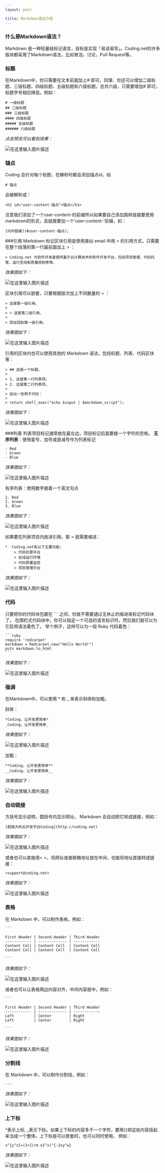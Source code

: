 ```yaml
---
layout: post

title: Markdown语法介绍
---
```


### 什么是Markdown语法？

Markdown 是一种轻量级标记语言，目标是实现「易读易写」。Coding.net的许多版块都采用了Markdown语法，比如冒泡，讨论，Pull Request等。


### 标题

在Markdown中，你只需要在文本前面加上# 即可，同理、你还可以增加二级标题、三级标题、四级标题、五级标题和六级标题，总共六级，只需要增加# 即可，标题字号相应降低。例如：

    # 一级标题
    ## 二级标题
    ### 三级标题
    #### 四级标题
    ##### 五级标题
    ###### 六级标题

*点击预览可以看到效果：*

![在这里输入图片描述][1]

### 锚点

Coding 会针对每个标题，在解析时都会添加锚点id，如

```
# 锚点
```

会被解析成：

````
<h1 id="user-content-锚点">锚点</h1>
````

注意我们添加了一个user-content-的前缀所以如果要自己添加跳转链接要使用markdown的形式，且链接要加一个'user-content-'前缀，如：

```
[问内链接](#user-content-锚点);
```

###引用
Markdown 标记区块引用是使用类似 email 中用 > 的引用方式，只需要在整个段落的第一行最前面加上 > ：

    > Coding.net 为软件开发者提供基于云计算技术的软件开发平台，包括项目管理，代码托管，运行空间和质量控制等等。

*效果图如下：*

![在这里输入图片描述][2]

区块引用可以嵌套，只要根据层次加上不同数量的 > ：

    > 这是第一级引用。
    >
    > > 这是第二级引用。
    >
    > 现在回到第一级引用。

*效果图如下：*

![在这里输入图片描述][3]

引用的区块内也可以使用其他的 Markdown 语法，包括标题、列表、代码区块等：

    > ## 这是一个标题。
    >
    > 1. 这是第一行列表项。
    > 2. 这是第二行列表项。
    >
    > 给出一些例子代码：
    >
    > return shell_exec("echo $input | $markdown_script");

*效果图如下：*

![在这里输入图片描述][4]


###列表
列表项目标记通常放在最左边，项目标记后面要接一个字符的空格。
**无序列表**：使用星号、加号或是减号作为列表标记

    - Red
    - Green
    - Blue

*效果图如下：*

![在这里输入图片描述][5]


有序列表：使用数字接着一个英文句点

    1. Red
    2. Green
    3. Blue


*效果图如下：*

![在这里输入图片描述][6]

如果要在列表项目内放进引用，那 > 就需要缩进：

    *  Coding.net有以下主要功能:
        > 代码托管平台
        > 在线运行环境    
        > 代码质量监控    
        > 项目管理平台

*效果图如下：*

![在这里输入图片描述][7]


### 代码

只要把你的代码块包裹在 ``` 之间，你就不需要通过无休止的缩进来标记代码块了。
在围栏式代码块中，你可以指定一个可选的语言标识符，然后我们就可以为它启用语法着色了。
举个例子，这样可以为一段 Ruby 代码着色：

    ```ruby
    require 'redcarpet'
    markdown = Redcarpet.new("Hello World!")
    puts markdown.to_html
    ```

*效果图如下：*

![在这里输入图片描述][8]


### 强调

在Markdown中，可以使用 * 和 _ 来表示斜体和加粗。

斜体：

    *Coding，让开发更简单*
    _Coding，让开发更简单_

*效果图如下：*

![在这里输入图片描述][9]

加粗：

    **Coding，让开发更简单**
    __Coding，让开发更简单__

*效果图如下：*

![在这里输入图片描述][10]



### 自动链接
方括号显示说明，圆括号内显示网址， Markdown 会自动把它转成链接，例如：

    [超强大的云开发平台Coding](http://coding.net)

*效果图如下：*

![在这里输入图片描述][11]

或者也可以直接用< >，将网址或者邮箱地址放在中间，也能将地址直接转成链接：

    <support@coding.net>

*效果图如下：*

![在这里输入图片描述][12]



### 表格
在 Markdown 中，可以制作表格，例如：

    ```
    
    First Header | Second Header | Third Header
    ------------ | ------------- | ------------
    Content Cell | Content Cell  | Content Cell
    Content Cell | Content Cell  | Content Cell
    
    ```
    
*效果图如下：*

![在这里输入图片描述][13]

或者也可以让表格两边内容对齐，中间内容居中，例如：

    ```
    
    First Header | Second Header | Third Header
    :----------- | :-----------: | -----------:
    Left         | Center        | Right
    Left         | Center        | Right
    
    ```

*效果图如下：*

![在这里输入图片描述][14]



  [1]: https://dn-coding-net-production-pp.qbox.me/d46c3a8f-b74a-4008-ad1d-a56be443d5fa.png
  [2]: https://dn-coding-net-production-pp.qbox.me/d735ad0c-2113-48dd-ae5d-2d3b3fca6977.png
  [3]: https://dn-coding-net-production-pp.qbox.me/db2ce6d5-5dc9-4c92-b226-50174d853eb9.png
  [4]: https://dn-coding-net-production-pp.qbox.me/58bc73bd-f1ba-4cc1-9d90-24758e099de7.png
  [5]: https://dn-coding-net-production-pp.qbox.me/d5772b14-8976-4e9f-945b-4b06d2a6e8f1.png
  [6]: https://dn-coding-net-production-pp.qbox.me/d0321f44-c344-43d4-817e-9040735cf5b3.png
  [7]: https://dn-coding-net-production-pp.qbox.me/21bfcf00-3a71-4b90-9f6e-e692dd3100a2.png
  [8]: https://dn-coding-net-production-pp.qbox.me/64a6b611-e0b9-443d-b7a2-c134613b63f9.png
  [9]: https://dn-coding-net-production-pp.qbox.me/0e72e420-fd75-4dc8-8093-66a57e38cd68.png
  [10]: https://dn-coding-net-production-pp.qbox.me/372a6abf-f801-4a70-9f20-49f9e7db632d.png
  [11]: https://dn-coding-net-production-pp.qbox.me/3aeea7b8-a675-4491-adbb-b64b1145ff1a.png
  [12]: https://dn-coding-net-production-pp.qbox.me/c028625a-182b-4f76-8805-245c0e27e389.png
  [13]: https://dn-coding-net-production-pp.qbox.me/9a77d37a-95d4-4ad6-ab09-0d41f766fe34.jpg
  [14]: https://dn-coding-net-production-pp.qbox.me/0d4014c0-3f54-462a-8a99-4706c62b9e5e.jpg
  
  
### 分割线

在 Markdown 中，可以制作分割线，例如：

```
---
```

*效果图如下：*

![在这里输入图片描述][15]

  [15]: https://dn-coding-net-production-pp.qbox.me/aeb88b18-688b-41e9-a4a3-0f970ab3af3e.png
  
  
### 上下标

\^表示上标, _表示下标。如果上下标的内容多于一个字符，要用{}把这些内容括起来当成一个整体。上下标是可以嵌套的，也可以同时使用。
例如：

```
x^{y^z}=(1+{\rm e}^x)^{-2xy^w}
```

*效果图如下：*

![在这里输入图片描述][16]

  [16]: https://dn-coding-net-production-pp.qbox.me/ce4167be-058d-4cfc-9848-49ef2aebee94.png
